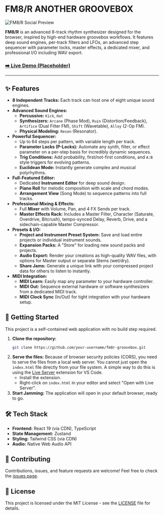 # FM8/R ANOTHER GROOVEBOX

![FM8/R Social Preview](./social-preview.png)

**FM8/R** is an advanced 8-track rhythm synthesizer designed for the browser, inspired by high-end hardware groovebox workflows. It features deep sound engines, per-track filters and LFOs, an advanced step sequencer with parameter locks, master effects, a dedicated mixer, and professional I/O including WAV export.

### [➡️ Live Demo (Placeholder)](#)

---

## ✨ Features

*   **8 Independent Tracks:** Each track can host one of eight unique sound engines.
*   **Advanced Sound Engines:**
    *   **Percussive:** `Kick`, `Hat`
    *   **Synthesizers:** `Arcane` (Phase Mod), `Ruin` (Distortion/Feedback), `Artifice` (Dual Filter FM), `Shift` (Wavetable), `Alloy` (2-Op FM).
    *   **Physical Modeling:** `Reson` (Resonator).
*   **Powerful Sequencer:**
    *   Up to 64 steps per pattern, with variable length per track.
    *   **Parameter Locks (P-Locks):** Automate any synth, filter, or effect parameter on a per-step basis for incredibly dynamic sequences.
    *   **Trig Conditions:** Add probability, first/not-first conditions, and `A:B` style triggers for evolving patterns.
    *   **Euclidean Mode:** Instantly generate complex and musical polyrhythms.
*   **Full-Featured Editor:**
    *   Dedicated **Instrument Editor** for deep sound design.
    *   **Piano Roll** for melodic composition with scale and chord modes.
    *   **Arrangement View** (Song Mode) to sequence patterns into full tracks.
*   **Professional Mixing & Effects:**
    *   Full **Mixer** with Volume, Pan, and 4 FX Sends per track.
    *   **Master Effects Rack:** Includes a Master Filter, Character (Saturate, Overdrive, Bitcrush), tempo-synced Delay, Reverb, Drive, and a sidechain-capable Master Compressor.
*   **Presets & I/O:**
    *   **Project and Instrument Preset System:** Save and load entire projects or individual instrument sounds.
    *   **Expansion Packs:** A "Store" for loading new sound packs and projects.
    *   **Audio Export:** Render your creations as high-quality WAV files, with options for Master output or separate Stems (wet/dry).
    *   **Share Jams:** Generate a unique link with your compressed project data for others to listen to instantly.
*   **MIDI Integration:**
    *   **MIDI Learn:** Easily map any parameter to your hardware controller.
    *   **MIDI Out:** Sequence external hardware or software synthesizers from a dedicated MIDI track.
    *   **MIDI Clock Sync** (In/Out) for tight integration with your hardware setup.

## 🚀 Getting Started

This project is a self-contained web application with no build step required.

1.  **Clone the repository:**
    ```bash
    git clone https://github.com/your-username/fm8r-groovebox.git
    ```
2.  **Serve the files:**
    Because of browser security policies (CORS), you need to serve the files from a local web server. You cannot just open the `index.html` file directly from your file system.
    A simple way to do this is using the [Live Server](https://marketplace.visualstudio.com/items?itemName=ritwickdey.LiveServer) extension for VS Code.
    *   Install the extension.
    *   Right-click on `index.html` in your editor and select "Open with Live Server".
3.  **Start Jamming:**
    The application will open in your default browser, ready to go.

## 🛠️ Tech Stack

*   **Frontend:** React 19 (via CDN), TypeScript
*   **State Management:** Zustand
*   **Styling:** Tailwind CSS (via CDN)
*   **Audio:** Native Web Audio API

## 🤝 Contributing

Contributions, issues, and feature requests are welcome! Feel free to check the [issues page](https://github.com/your-username/fm8r-groovebox/issues).

## 📄 License

This project is licensed under the MIT License - see the [LICENSE](LICENSE) file for details.

